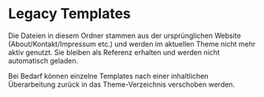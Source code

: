# Legacy Templates

Die Dateien in diesem Ordner stammen aus der ursprünglichen Website (About/Kontakt/Impressum etc.) und werden im aktuellen Theme nicht mehr aktiv genutzt. Sie bleiben als Referenz erhalten und werden nicht automatisch geladen.

Bei Bedarf können einzelne Templates nach einer inhaltlichen Überarbeitung zurück in das Theme-Verzeichnis verschoben werden.
